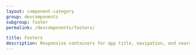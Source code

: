 ```yaml
---
layout: component-category
group: devcomponents
subgroup: footer
permalink: /devcomponents/footers/

title: Footers
description: Responsive containers for app title, navigation, and search
---
```

